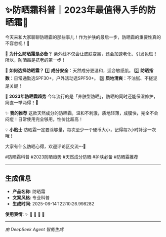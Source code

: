 # ✨防晒霜科普｜2023年最值得入手的防晒霜💯

今天来和大家聊聊防晒霜的那些事儿！作为护肤的最后一步，防晒霜的重要性真的不容忽视！💖

🌟 **为什么防晒霜是必备？**
紫外线不仅会让皮肤变黑，还会加速老化、引发色斑！所以，防晒霜是抗老的第一步！

🌟 **如何选择防晒霜？**
1️⃣ **成分安全**：天然成分更温和，适合敏感肌。
2️⃣ **防晒指数**：日常通勤选SPF30+，户外活动选SPF50+。
3️⃣ **质地清爽**：不油腻、不搓泥是关键！

🌟 **2023年防晒霜趋势**
今年流行的是「养肤型防晒」，防晒的同时还能保湿修护，简直一举两得！🤩

✨ **我的推荐**
这款天然成分的防晒霜，温和不刺激，质地轻薄，成膜快，完全不会闷痘！日常使用完全够用，性价比超高！

💡 **小贴士**
防晒霜一定要涂够量，每次至少一个硬币大小，记得每2小时补涂一次哦！

大家有什么防晒心得，欢迎评论区交流～🎉

#防晒霜科普 #2023防晒趋势 #天然成分防晒 #护肤必备 #防晒霜推荐

---

## 生成信息

- **产品名称**: 防晒霜
- **文案风格**: 专业科普
- **生成时间**: 2025-06-14T22:10:26.998282

**使用表情**: ✨ 💯 💖 🤩 🎉

---
*由 DeepSeek Agent 智能生成*